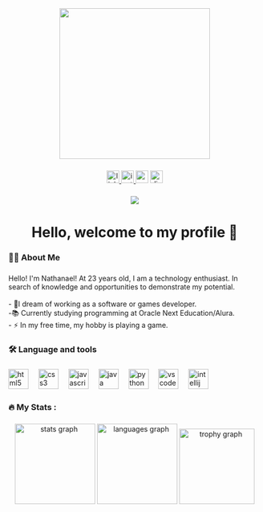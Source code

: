 <div align="center">
  <img height="300" src="https://camo.githubusercontent.com/69a5906c6cd9c31fdb035d7aaf0f23db828ed95caa9b7914a574ce0d249a52a5/68747470733a2f2f6d65646961302e67697068792e636f6d2f6d656469612f4f4c5051367a32686c486d7746633448736f2f67697068792e6769663f6369643d366330396239353231726f736c3334646a7a78787172737061316e733178717577616e687a6b633368326c6a736567782665703d76315f696e7465726e616c5f6769665f62795f6964267269643d67697068792e6769662663743d67"  />
</div>

###

<div align="center">
  <a href="www.linkedin.com/in/natanael-santos-code" target="_blank">
    <img src="https://img.shields.io/static/v1?message=LinkedIn&logo=linkedin&label=&color=0077B5&logoColor=white&labelColor=&style=for-the-badge" height="25" alt="linkedin logo"  />
  </a>
  <a href="https://www.instagram.com/naelsanttos_/" target="_blank">
    <img src="https://img.shields.io/static/v1?message=Instagram&logo=instagram&label=&color=E4405F&logoColor=white&labelColor=&style=for-the-badge" height="25" alt="instagram logo"  />
  </a>
  <img src="https://img.shields.io/static/v1?message=Gmail&logo=gmail&label=&color=D14836&logoColor=white&labelColor=&style=for-the-badge" height="25" alt="gmail logo"  />
  <img src="https://img.shields.io/static/v1?message=Discord&logo=discord&label=&color=7289DA&logoColor=white&labelColor=&style=for-the-badge" height="25" alt="discord logo"  />
</div>

###

<div align="center">
  <img src="https://visitor-badge.laobi.icu/badge?page_id=NaelzinhoDev.NaelzinhoDev&"  />
</div>

###

<h1 align="center">Hello, welcome to my profile 👋</h1>

###

<h3 align="left">👩‍💻  About Me</h3>

###

<p align="left">Hello! I'm Nathanael! At 23 years old, I am a technology enthusiast. In search of knowledge and opportunities to demonstrate my potential.<br><br>- 🔭I dream of working as a software or games developer.<br>-📚 Currently studying programming at Oracle Next Education/Alura.<br>- ⚡ In my free time, my hobby is playing a game.</p>

###

<h3 align="left">🛠 Language and tools</h3>

###

<div align="left">
  <img src="https://cdn.jsdelivr.net/gh/devicons/devicon/icons/html5/html5-original.svg" height="40" alt="html5 logo"  />
  <img width="12" />
  <img src="https://cdn.jsdelivr.net/gh/devicons/devicon/icons/css3/css3-original.svg" height="40" alt="css3 logo"  />
  <img width="12" />
  <img src="https://cdn.jsdelivr.net/gh/devicons/devicon/icons/javascript/javascript-original.svg" height="40" alt="javascript logo"  />
  <img width="12" />
  <img src="https://cdn.jsdelivr.net/gh/devicons/devicon/icons/java/java-original.svg" height="40" alt="java logo"  />
  <img width="12" />
  <img src="https://cdn.jsdelivr.net/gh/devicons/devicon/icons/python/python-original.svg" height="40" alt="python logo"  />
  <img width="12" />
  <img src="https://cdn.jsdelivr.net/gh/devicons/devicon/icons/vscode/vscode-original.svg" height="40" alt="vscode logo"  />
  <img width="12" />
  <img src="https://cdn.jsdelivr.net/gh/devicons/devicon/icons/intellij/intellij-original.svg" height="40" alt="intellij logo"  />
</div>

###

<h3 align="left">🔥   My Stats :</h3>

###

<div align="center">
  <img src="https://github-readme-stats.vercel.app/api?username=NaelzinhoDev&hide_title=false&hide_rank=false&show_icons=true&include_all_commits=true&count_private=true&disable_animations=false&theme=dark&locale=en&hide_border=false&order=1" height="160" alt="stats graph"  />
  <img src="https://github-readme-stats.vercel.app/api/top-langs?username=NaelzinhoDev&locale=en&hide_title=false&layout=compact&card_width=320&langs_count=5&theme=dark&hide_border=false&order=2" height="160" alt="languages graph"  />
  <img src="https://github-profile-trophy.vercel.app?username=NaelzinhoDev&theme=dark_dimmed&no-bg=true&column=3&row=1&margin-h=0&margin-w=10" height="150" alt="trophy graph"  />
</div>

###
